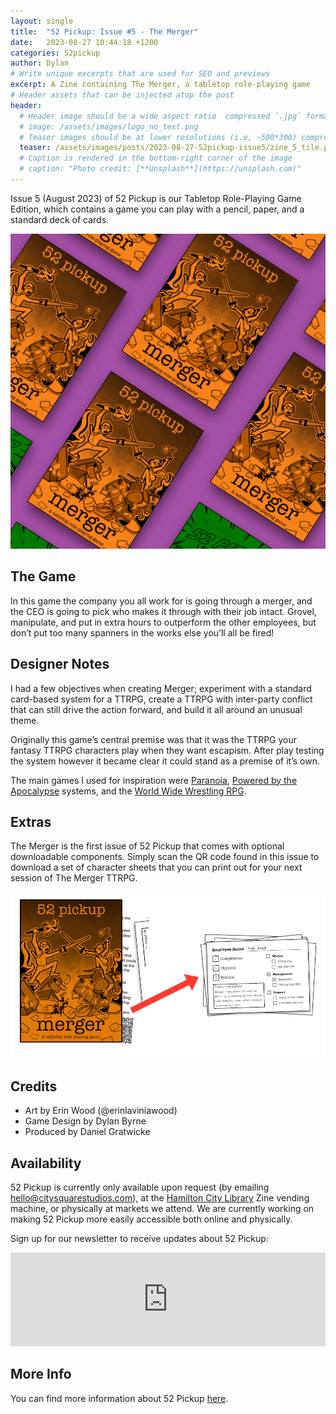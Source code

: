 ```yaml
---
layout: single
title:  "52 Pickup: Issue #5 - The Merger"
date:   2023-08-27 10:44:18 +1200
categories: 52pickup
author: Dylan
# Write unique excerpts that are used for SEO and previews
excerpt: A Zine containing The Merger, a tabletop role-playing game
# Header assets that can be injected atop the post
header:
  # Header image should be a wide aspect ratio  compressed `.jpg` format
  # image: /assets/images/logo_no_text.png
  # Teaser images should be at lower resolutions (i.e, ~500*300) compressed `.jpg` format
  teaser: /assets/images/posts/2023-08-27-52pickup-issue5/zine_5_tile.png
  # Caption is rendered in the bottom-right corner of the image
  # caption: "Photo credit: [**Unsplash**](https://unsplash.com)"
---
```


Issue 5 (August 2023) of 52 Pickup is our Tabletop Role-Playing Game Edition, which contains a game you can play with a pencil, paper, and a standard deck of cards.

![52 Pickup Zine](/assets/images/posts/2023-08-27-52pickup-issue5/zine_5_tile.png)

## The Game

In this game the company you all work for is going through a merger, and the CEO is going to pick who makes it through with their job intact. Grovel, manipulate, and put in extra hours to outperform the other employees, but don’t put too many spanners in the works else you’ll all be fired!

## Designer Notes

I had a few objectives when creating Merger; experiment with a standard card-based system for a TTRPG, create a TTRPG with inter-party conflict that can still drive the action forward, and build it all around an unusual theme.

Originally this game’s central premise was that it was the TTRPG your fantasy TTRPG characters play when they want escapism. After play testing the system however it became clear it could stand as a premise of it’s own.

The main games I used for inspiration were [Paranoia](https://en.wikipedia.org/wiki/Paranoia_(role-playing_game)), [Powered by the Apocalypse](https://en.wikipedia.org/wiki/Powered_by_the_Apocalypse) systems, and the [World Wide Wrestling RPG](https://ndpdesign.com/wwwrpg).

## Extras

The Merger is the first issue of 52 Pickup that comes with optional downloadable components. Simply scan the QR code found in this issue to download a set of character sheets that you can print out for your next session of The Merger TTRPG.

![Scan the QR code to download character sheets](/assets/images/posts/2023-08-27-52pickup-issue5/zine5_extras.png)

## Credits

- Art by Erin Wood (@erinlaviniawood)
- Game Design by Dylan Byrne
- Produced by Daniel Gratwicke

## Availability
52 Pickup is currently only available upon request (by emailing [hello@citysquarestudios.com](mailto:hello@citysquarestudios.com)), at the [Hamilton City Library](https://www.hamiltonlibraries.co.nz) Zine vending machine, or physically at markets we attend. We are currently working on making 52 Pickup more easily accessible both online and physically.

Sign up for our newsletter to receive updates about 52 Pickup:

<iframe
    scrolling="no"
    style="width:100%!important;height:150px;border:0px #ccc solid !important"
    src="https://buttondown.email/CitySquareStudios?as_embed=true"
></iframe>

## More Info
You can find more information about 52 Pickup [here](https://blog.citysquarestudios.com/52pickup/2023/04/03/52pickup-post.html). 
